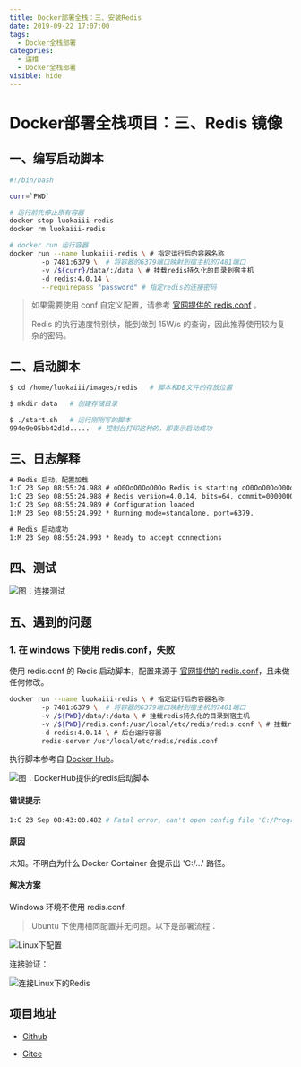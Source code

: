 ```yaml
---
title: Docker部署全栈：三、安装Redis
date: 2019-09-22 17:07:00
tags: 
  - Docker全栈部署
categories:
  - 运维
  - Docker全栈部署
visible: hide
---
```


# Docker部署全栈项目：三、Redis 镜像

## 一、编写启动脚本

```sh
#!/bin/bash

curr=`PWD`

# 运行前先停止原有容器
docker stop luokaiii-redis
docker rm luokaiii-redis

# docker run 运行容器
docker run --name luokaiii-redis \ # 指定运行后的容器名称
        -p 7481:6379 \	# 将容器的6379端口映射到宿主机的7481端口
        -v /${curr}/data/:/data \ # 挂载redis持久化的目录到宿主机
        -d redis:4.0.14 \
        --requirepass "password" # 指定redis的连接密码
```

> 如果需要使用 conf 自定义配置，请参考 [官网提供的 redis.conf](http://download.redis.io/redis-stable/redis.conf) 。
>
> Redis 的执行速度特别快，能到做到 15W/s 的查询，因此推荐使用较为复杂的密码。

## 二、启动脚本

```sh
$ cd /home/luokaiii/images/redis   # 脚本和DB文件的存放位置

$ mkdir data   # 创建存储目录

$ ./start.sh   # 运行刚刚写的脚本
994e9e05bb42d1d.....  # 控制台打印这种的，即表示启动成功
```

## 三、日志解释

```tex
# Redis 启动、配置加载
1:C 23 Sep 08:55:24.988 # oO0OoO0OoO0Oo Redis is starting oO0OoO0OoO0Oo
1:C 23 Sep 08:55:24.988 # Redis version=4.0.14, bits=64, commit=00000000, modified=0, pid=1, just started
1:C 23 Sep 08:55:24.989 # Configuration loaded
1:M 23 Sep 08:55:24.992 * Running mode=standalone, port=6379.

# Redis 启动成功
1:M 23 Sep 08:55:24.993 * Ready to accept connections
```

## 四、测试

![图：连接测试](https://i.loli.net/2019/09/23/YH3OnIpa7G2vieK.png)

## 五、遇到的问题

### 1. 在 windows 下使用 redis.conf，失败

使用 redis.conf 的 Redis 启动脚本，配置来源于 [官网提供的 redis.conf](http://download.redis.io/redis-stable/redis.conf)，且未做任何修改。

```sh
docker run --name luokaiii-redis \ # 指定运行后的容器名称
        -p 7481:6379 \	# 将容器的6379端口映射到宿主机的7481端口
        -v /${PWD}/data/:/data \ # 挂载redis持久化的目录到宿主机
        -v /${PWD}/redis.conf:/usr/local/etc/redis/redis.conf \ # 挂载redis.conf
        -d redis:4.0.14 \ # 后台运行容器
        redis-server /usr/local/etc/redis/redis.conf
```

执行脚本参考自 [Docker Hub](https://hub.docker.com/_/redis?tab=description)。

![图：DockerHub提供的redis启动脚本](https://i.loli.net/2019/09/23/DvtaXPkubZUJL6A.png)

#### 错误提示

```sh
1:C 23 Sep 08:43:00.482 # Fatal error, can't open config file 'C:/Program Files/Git/usr/local/etc/redis/redis.conf'
```

#### 原因

未知。不明白为什么 Docker Container 会提示出 'C:/...' 路径。

#### 解决方案

Windows 环境不使用 redis.conf. 

> Ubuntu 下使用相同配置并无问题。以下是部署流程：

![Linux下配置](https://i.loli.net/2019/09/23/mXkanxRFu8HIYfi.png)

连接验证：

![连接Linux下的Redis](https://i.loli.net/2019/09/23/i7rZhyLgPHwbnDI.png)

## 项目地址

- [Github](https://github.com/luokaiii/luokaiii.docker-images)

- [Gitee](https://gitee.com/luokaiii/luokaiii.docker-images)